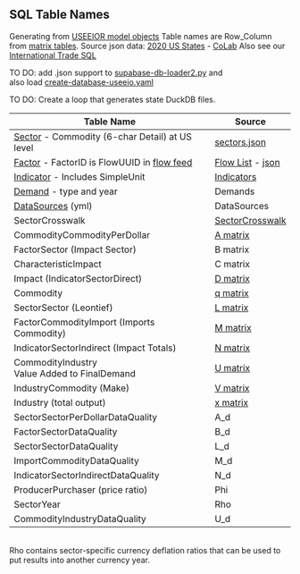 ## SQL Table Names

Generating from [USEEIOR model objects](https://github.com/USEPA/useeior/blob/master/format_specs/Model.md)
Table names are Row\_Column from [matrix tables](matrix/).
Source json data: [2020 US States](https://github.com/ModelEarth/OpenFootprint/tree/main/impacts/2020) - [CoLab](https://colab.research.google.com/drive/1CYKNTnLiZ_PbP5WS_dMVtYyYDIAFwzq8?usp=sharing)
Also see our [International Trade SQL](/useeio.js/footprint/)

TO DO:
add .json support to [supabase-db-loader2.py](https://github.com/ModelEarth/OpenFootprint/tree/main/prep/sql/supabase) and  
also load [create-database-useeio.yaml](https://github.com/ModelEarth/OpenFootprint/blob/main/impacts/useeio/create-database-useeio.yaml)  

TO DO:
Create a loop that generates state DuckDB files.

| Table Name | Source |
| ----------- | ----------- |
| [Sector](https://github.com/ModelEarth/OpenFootprint/blob/main/impacts/2020/AKEEIOv1.0-s-20/sectors.json) - Commodity (6-char Detail) at US level | [sectors.json](https://github.com/ModelEarth/OpenFootprint/blob/main/impacts/2020/AKEEIOv1.0-s-20/) |
| [Factor](https://github.com/USEPA/useeior/blob/master/inst/extdata/Crosswalk_USEEIO_FlowMapping.csv) - FactorID is FlowUUID in [flow feed](/feed/view/#feed=flow) | [Flow List](https://github.com/USEPA/fedelemflowlist/blob/master/format%20specs/FlowList.md) - [json](https://github.com/ModelEarth/OpenFootprint/blob/main/impacts/2020/AKEEIOv1.0-s-20/) |
| [Indicator](https://github.com/USEPA/useeior/blob/master/inst/extdata/USEEIO_LCIA_Indicators.csv) - Includes SimpleUnit | [Indicators](https://github.com/USEPA/useeior/blob/master/format_specs/Model.md#indicators) |
| [Demand](https://github.com/USEPA/useeior/blob/master/format_specs/ModelSpecification.md#demand-vector-specifications) - type and year | Demands |
| [DataSources](https://github.com/USEPA/useeior/blob/master/format_specs/ModelSpecification.md#demand-vector-specifications) (yml) | DataSources |
| SectorCrosswalk<!--(where are titles by year?)--> | <a href="https://github.com/ModelEarth/OpenFootprint/blob/main/impacts/2020/sectorcrosswalk.csv">SectorCrosswalk</a> |
| CommodityCommodityPerDollar | [A matrix](matrix/) |
| FactorSector (Impact Sector) | B matrix |
| CharacteristicImpact | C matrix |
| Impact (IndicatorSectorDirect) | [D matrix](matrix/)  |
| Commodity | [q matrix](/useeio.js/footprint/tabulator.html) |
| SectorSector (Leontief) | [L matrix](https://github.com/USEPA/useeior/blob/master/format_specs/Model.md#indicators) |
| FactorCommodityImport (Imports Commodity) | [M matrix](matrix/) |
| IndicatorSectorIndirect (Impact Totals) | [N matrix](matrix/) |
| CommodityIndustry<br>Value Added to FinalDemand | [U matrix](https://github.com/USEPA/useeior/blob/master/format_specs/Model.md#indicators) |
| IndustryCommodity (Make) | [V matrix](https://github.com/USEPA/useeior/blob/master/format_specs/Model.md#indicators) |
| Industry (total output) | [x matrix](matrix/) |
| SectorSectorPerDollarDataQuality | A_d |
| FactorSectorDataQuality | B_d |
| SectorSectorDataQuality | L_d |
| ImportCommodityDataQuality | M_d |
| IndicatorSectorIndirectDataQuality | N_d |
| ProducerPurchaser (price ratio) | Phi |
| SectorYear | Rho |
| CommodityIndustryDataQuality | U_d |


<br>Rho contains sector-specific currency deflation ratios that can be used to put results into another currency year.